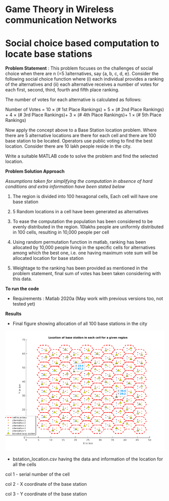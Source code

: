 # Game Theory in Wireless communication Networks

# Social choice based computation to locate base stations

**Problem Statement** : This problem focuses on the challenges of social choice when there are n (=5 )alternatives, say {a, b, c, d, e}. Consider the following social choice function where (i) each individual provides a ranking of the alternatives and (ii) each alternative receives a number of votes for each first, second, third, fourth and fifth place ranking.


The number of votes for each alternative is calculated as follows:

Number of Votes = 10 × (# 1st Place Rankings) + 5 × (# 2nd Place Rankings) + 4 × (# 3rd Place Rankings)+ 3 × (# 4th Place Rankings)+ 1 × (# 5th Place Rankings) 

Now apply the concept above to a Base Station location  problem. Where  there are 5 alternative locations are there for each cell and there are 100 base station to be located. Operators use public voting to find the best location. Consider there are 10 lakh people reside in the city.

Write a suitable MATLAB code to solve the problem and find the selected location.

**Problem Solution Approach**

*Assumptions taken for simplifying the computation in absence of hard conditions and extra information have been stated below*

1. The region is divided into 100 hexagonal cells, Each cell will have one base station

2. 5 Random locations in a cell have been generated as alternatives

3. To ease the computation the population has been considered to be evenly distributed in the region. 10lakhs people are uniformly distributed in 100 cells, resulting in 10,000 people per cell

4. Using random permutation function in matlab, ranking has been allocated by 10,000 people living in the specific cells for 
alternatives among which the best one, i.e. one having maximum vote sum will be allocated location for base station

5. Weightage to the ranking has been provided as mentioned in the problem statement, final sum of votes has been taken considering with this data.


**To run the code**

* Requirements : Matlab 2020a (May work with previous versions too, not tested yet)

**Results**

* Final figure showing allocation of all 100 base stations in the city

![result2](result2.png)


* bstation_location.csv having the data and information of the location for all the cells

col 1 - serial number of the cell

col 2 - X coordinate of the base station

col 3 - Y coordinate of the base station




